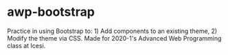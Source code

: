 # awp-bootstrap
Practice in using Bootstrap to: 1) Add components to an existing theme, 2) Modify the theme via CSS.
Made for 2020-1's Advanced Web Programming class at Icesi.
